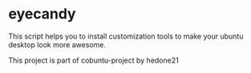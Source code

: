 # eyecandy

This script helps you to install customization tools to make your ubuntu desktop look more awesome. 

This project is part of cobuntu-project by hedone21 
 
